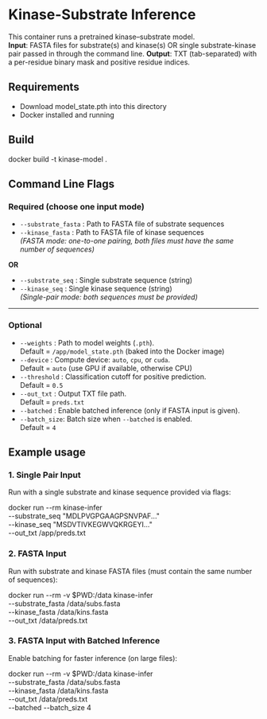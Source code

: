 # Kinase-Substrate Inference

This container runs a pretrained kinase–substrate model.  
**Input**: FASTA files for substrate(s) and kinase(s) OR single substrate-kinase pair passed in through the command line.
**Output**: TXT (tab-separated) with a per-residue binary mask and positive residue indices.

## Requirements
- Download model_state.pth into this directory
- Docker installed and running

## Build

docker build -t kinase-model .

## Command Line Flags

### Required (choose one input mode)
- `--substrate_fasta` : Path to FASTA file of substrate sequences  
- `--kinase_fasta`    : Path to FASTA file of kinase sequences  
  *(FASTA mode: one-to-one pairing, both files must have the same number of sequences)*  

**OR**  

- `--substrate_seq`   : Single substrate sequence (string)  
- `--kinase_seq`      : Single kinase sequence (string)  
  *(Single-pair mode: both sequences must be provided)*  

---

### Optional
- `--weights`   : Path to model weights (`.pth`).  
  Default = `/app/model_state.pth` (baked into the Docker image)  
- `--device`    : Compute device: `auto`, `cpu`, or `cuda`.  
  Default = `auto` (use GPU if available, otherwise CPU)  
- `--threshold` : Classification cutoff for positive prediction.  
  Default = `0.5`  
- `--out_txt`   : Output TXT file path.  
  Default = `preds.txt`  
- `--batched`   : Enable batched inference (only if FASTA input is given).  
- `--batch_size`: Batch size when `--batched` is enabled.  
  Default = `4`  

## Example usage

### 1. Single Pair Input
Run with a single substrate and kinase sequence provided via flags:

docker run --rm kinase-infer \
  --substrate_seq "MDLPVGPGAAGPSNVPAF..." \
  --kinase_seq "MSDVTIVKEGWVQKRGEYI..." \
  --out_txt /app/preds.txt

### 2. FASTA Input
Run with substrate and kinase FASTA files (must contain the same number of sequences):

docker run --rm -v $PWD:/data kinase-infer \
  --substrate_fasta /data/subs.fasta \
  --kinase_fasta /data/kins.fasta \
  --out_txt /data/preds.txt

### 3. FASTA Input with Batched Inference
Enable batching for faster inference (on large files):

docker run --rm -v $PWD:/data kinase-infer \
  --substrate_fasta /data/subs.fasta \
  --kinase_fasta /data/kins.fasta \
  --out_txt /data/preds.txt \
  --batched --batch_size 4
